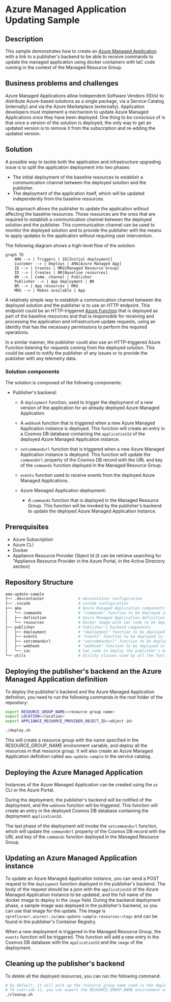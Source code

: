 # Azure Managed Application Updating Sample

## Description

This sample demonstrates how to create an [Azure Managed Application](https://learn.microsoft.com/en-us/azure/azure-resource-manager/managed-applications/overview) with a link to a publisher's backend to be able to receive commands to update the managed application using docker containers with IaC code running in the context of the Managed Resource Group.

## Business problems and challenges

Azure Managed Applications allow Independent Software Vendors (ISVs) to distribute Azure-based solutions as a single package, via a Service Catalog (internally) and via the Azure Marketplace (externally). Application developers must implement a mechanism to update Azure Managed Applications once they have been deployed. One thing to be conscious of is that once a version of the solution is deployed, the only way to get an updated version is to remove it from the subscription and re-adding the updated version.

## Solution

A possible way to tackle both the application and infrastructure upgrading issue is to split the application deployment into two phases:

- The initial deployment of the baseline resources to establish a communication channel between the deployed solution and the publisher.
- The deployment of the application itself, which will be updated independently from the baseline resources.

This approach allows the publisher to update the application without affecting the baseline resources. Those resources are the ones that are required to establish a communication channel between the deployed solution and the publisher. This communication channel can be used to monitor the deployed solution and to provide the publisher with the means to apply updates to the application without requiring user intervention.

The following diagram shows a high-level flow of the solution:

```mermaid
graph TD
    AMA --> | Triggers | ID[Initial deployment]
    Customer --> | Deploys | AMA[Azure Managed App]
    ID --> | Creates | MRG[Managed Resource Group]
    ID --> | Creates | BR[Baseline resources]
    BR --> | Comm. channel | Publisher
    Publisher --> | App deployment | BR
    BR --> | App resources | MRG
    MRG --> | Makes available | App
```

A relatively simple way to establish a communication channel between the deployed solution and the publisher is to use an HTTP endpoint. This endpoint could be an HTTP-triggered [Azure Function](https://docs.microsoft.com/en-us/azure/azure-functions/functions-overview) that is deployed as part of the baseline resources and that is responsible for receiving and processing the application and infrastructure update requests, using an identity that has the necessary permissions to perform the required operations.

In a similar manner, the publisher could also use an HTTP-triggered Azure Function listening for requests coming from the deployed solution. This could be used to notify the publisher of any issues or to provide the publisher with any telemetry data.

### Solution components

The solution is composed of the following components:

- Publisher's backend:
  - A `deployment` function, used to trigger the deployment of a new version of the application for an already deployed Azure Managed Application.
  - A `webhook` function that is triggered when a new Azure Managed Application instance is deployed. This function will create an entry in a Cosmos DB database containing the `applicationId` of the deployed Azure Managed Application instance.
  - `setcommandurl` function that is triggered when a new Azure Managed Application instance is deployed. This function will update the `commandUrl` property of the Cosmos DB record with the URL and key of the `commands` function deployed in the Managed Resource Group.
  - `events` function used to receive events from the deployed Azure Managed Applications.

  - Azure Managed Application deployment:
    - A `commands` function that is deployed in the Managed Resource Group. This function will be invoked by the publisher's backend to update the deployed Azure Managed Application instance.

## Prerequisites

- Azure Subscription
- Azure CLI
- Docker
- Appliance Resource Provider Object Id (it can be retrieve searching for "Appliance Resource Provider in the Azure Portal, in the Active Directory section)

## Repository Structure

```bash
ama-update-sample
├── .devcontainer               # devcontainer configuration
├── .vscode                     # vscode configuration
├── ama                         # Azure Managed Application components
│   └── commands                # "commands" function to be deployed in the Managed Resource Group    
│   ├── definition              # Azure Managed Application definition (bicep + json templates)
│   └── resources               # Docker image with IaC code to be deployed in the Managed Resource Group
├── publisher                   # Publisher's backend components
│   ├── deployment              # "deployment" function to be deployed in the publisher's backend
│   ├── events                  # "events" function to be deployed in the publisher's backend
│   ├── setcomandurl            # "setcommandurl" function to be deployed in the publisher's backend
│   ├── webhook                 # "webhook" function to be deployed in the publisher's backend
│   └── iac                     # IaC code to deploy the publisher's backend
└── utils                       # Utility classes used by all the functions
```

## Deploying the publisher's backend an the Azure Managed Application definition

To deploy the publisher's backend and the Azure Managed Application definition, you need to run the following commands in the root folder of the repository:

```bash
export RESOURCE_GROUP_NAME=<resource group name>
export LOCATION=<location>
export APPLIANCE_RESOURCE_PROVIDER_OBJECT_ID=<object id>

./deploy.sh
```

This will create a resource group with the name specified in the RESOURCE_GROUP_NAME environment variable, and deploy all the resources in that resource group. It will also create an Azure Managed Application definition called `ama-update-sample` in the service catalog.

## Deploying the Azure Managed Application

Instances of the Azure Managed Application can be created using the `az` CLI or the Azure Portal.

During the deployment, the publisher's backend will be notified of the deployment, and the `webhook` function will be triggered. This function will create an entry in the deployed Cosmos DB database containing the deployment `applicationId`.

The last phase of the deployment will invoke the `setcommandurl` function, which will update the `commandUrl` property of the Cosmos DB record with the URL and key of the `commands` function deployed in the Managed Resource Group.

## Updating an Azure Managed Application instance

To update an Azure Managed Application instance, you can send a POST request to the `deployment` function deployed in the publisher's backend. The body of the request should be a json with the `applicationId` of the Azure Managed Application instance to be updated, and the full name of the docker image to deploy in the `image` field. During the backend deployment phase, a sample image was deployed in the publisher's backend, so you can use that image for the update. The image is `<prefix>acr.azurecr.io/ama-update-sample-resources:<tag>` and can be found in the publisher's Container Registry.

When a new deployment is triggered in the Managed Resource Group, the `events` function will be triggered. This function will add a new entry in the Cosmos DB database with the `applicationId` and the `image` of the deployment.

## Cleaning up the publisher's backend

To delete all the deployed resources, you can run the following command:

```bash
# by default, it will pick up the resource group name used in the deployment
# To override it, you can export the RESOURCE_GROUP_NAME environment variable
./cleanup.sh
```
